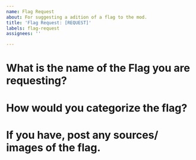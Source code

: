 ```yaml
---
name: Flag Request
about: For suggesting a adition of a flag to the mod.
title: 'Flag Request: [REQUEST]'
labels: flag-request
assignees: ''

---
```


# What is the name of the Flag you are requesting?

# How would you categorize the flag?

# If you have, post any sources/ images of the flag.
